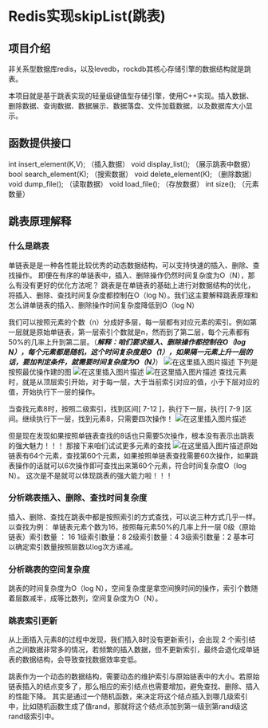 # Redis实现skipList(跳表)
## 项目介绍
非关系型数据库redis，以及levedb，rockdb其核心存储引擎的数据结构就是跳表。

本项目就是基于跳表实现的轻量级键值型存储引擎，使用C++实现。插入数据、删除数据、查询数据、数据展示、数据落盘、文件加载数据，以及数据库大小显示。

## 函数提供接口
int insert_element(K,V); （插入数据）
    void display_list();  （展示跳表中数据）
    bool search_element(K);  （搜索数据）
    void delete_element(K);  （删除数据）
    void dump_file();  （读取数据）
    void load_file();  （存放数据）
    int size();  （元素数量）
   
## 跳表原理解释
### 什么是跳表
单链表是是一种各性能比较优秀的动态数据结构，可以支持快速的插入、删除、查找操作。
即便在有序的单链表中，插入、删除操作仍然时间复杂度为O（N），那么有没有更好的优化方法呢？
跳表是在单链表的基础上进行对数据结构的优化，将插入、删除、查找时间复杂度都控制在O（log N）。我们这主要解释跳表原理和怎么讲单链表的插入、删除操作时间复杂度降低到O（log N）

我们可以按照元素的个数（n）分成好多层，每一层都有对应元素的索引。例如第一层就是原始单链表，第一层索引个数就是n，然而到了第二层，每个元素都有50%的几率上升到第二层。（***解释：咱们要求插入、删除操作都控制在O（log N），每个元素都是随机，这个时间复杂度是O（1），如果隔一元素上升一层的话，要加判定条件，就需要时间复杂度为O（N）***）
![在这里插入图片描述](https://img-blog.csdnimg.cn/b21bff5f38a54e2da6a5296c2b3db244.jpeg#pic_center)
下列是按照最优操作建的图
![在这里插入图片描述](https://img-blog.csdnimg.cn/d3fc775551c64ab7bf2321ab342f3e85.jpeg#pic_center)
![在这里插入图片描述](https://img-blog.csdnimg.cn/0e238bdf25af49a2b7bc792f9189e606.jpeg#pic_center)
查找元素时，就是从顶层索引开始，对于每一层，大于当前索引对应的值，小于下层对应的值，开始执行下一层的操作。


当查找元素8时，按照二级索引，找到区间[ 7-12 ]，执行下一层，执行[ 7-9 ]区间。继续执行下一层，找到元素8，只需要四次操作！
![在这里插入图片描述](https://img-blog.csdnimg.cn/6f3117d8bd204aa9a9e257cd8b30a2c7.png)

但是现在发现如果按照单链表查找的8话也只需要5次操作，根本没有表示出跳表的强大魅力！！！
那接下来咱们试试更多元素的查找
![在这里插入图片描述](https://img-blog.csdnimg.cn/3015bbbcdef84511ad7c7f0631e364e0.jpeg#pic_center)原始链表有64个元素，查找第60个元素，如果按照单链表查找需要60次操作，如果跳表操作的话就可以6次操作即可查找出来第60个元素，符合时间复杂度O（log N）。
这次是不是就可以体现跳表的强大能力啦！！！

### 分析跳表插入、删除、查找时间复杂度
插入、删除、查找在跳表中都是按照索引的方式查找，可以说三种方式几乎一样。以查找为例：
单链表元素个数为16，按照每元素50%的几率上升一层
0级（原始链表）索引数量 ：   16
1级索引数量：8
2级索引数量：4
3级索引数量：2
基本可以确定索引数量按照层数以log次方递减。

### 分析跳表的空间复杂度
跳表的时间复杂度为O（log N），空间复杂度是拿空间换时间的操作，索引个数随着层数减半，成等比数列，空间复杂度为O（N）。

### 跳表索引更新
从上面插入元素8的过程中发现，我们插入8时没有更新索引，会出现 2 个索引结点之间数据非常多的情况，若频繁的插入数据，但不更新索引，最终会退化成单链表的数据结构，会导致查找数据效率变低。

跳表作为一个动态的数据结构，需要动态的维护索引与原始链表中的大小。若原始链表插入的结点变多了，那么相应的索引结点也需要增加，避免查找、删除、插入的性能下降。
其实是通过一个随机函数，来决定将这个结点插入到哪几级索引中，比如随机函数生成了值rand，那就将这个结点添加到第一级到第rand级这rand级索引中。
